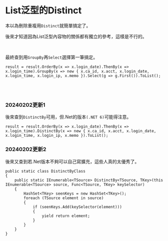 # List泛型的Distinct

本以為刪除重複用`Distinct`就簡單搞定了。  
<!--more-->
後來才知道因為List泛型內容物的關係都有獨立的參考，這樣是不行的。  

<br>

最終查到用`GroupBy`再`Select`選擇第一筆搞定。  
```CSharp
result = result.OrderBy(x => x.login_date).ThenBy(x => x.login_time).GroupBy(x => new { x.ca_id, x.acct, x.login_date, x.login_time, x.login_ip, x.memo }).Select(g => g.First()).ToList();
```  
<br>
<br>

### 20240202更新1  
後來查到`DistinctBy`可用，但.Net的版本`(.NET 6)`可能得注意。  
```CSharp
result = result.OrderBy(x => x.login_date).ThenBy(x => x.login_time).DistinctBy(x => new { x.ca_id, x.acct, x.login_date, x.login_time, x.login_ip, x.memo }).ToList();
```  
### 20240202更新2  
後來又查到若.Net版本不夠可以自己寫擴充，這些人真的太優秀了。  
```CSharp
public static class DistinctByClass
{
	public static IEnumerable<TSource> DistinctBy<TSource, TKey>(this IEnumerable<TSource> source, Func<TSource, TKey> keySelector)
	{
		HashSet<TKey> seenKeys = new HashSet<TKey>();
		foreach (TSource element in source)
		{
			if (seenKeys.Add(keySelector(element)))
			{
				yield return element;
			}
		}
	}
}
```  
